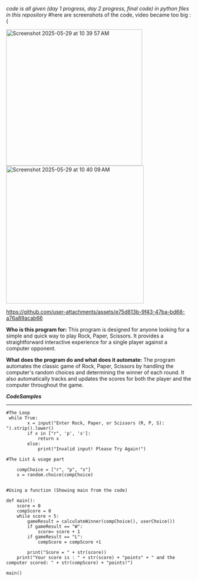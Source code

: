 *code is all given (day 1 progress, day 2 progress, final code) in python files in this repository*
#here are screenshots of the code, video became too big :( 

<img width="369" alt="Screenshot 2025-05-29 at 10 39 57 AM" src="https://github.com/user-attachments/assets/453efa52-0530-4ecf-b090-06fb0e7639e2" />

<img width="373" alt="Screenshot 2025-05-29 at 10 40 09 AM" src="https://github.com/user-attachments/assets/276a3605-0bee-4649-af01-b47e72ef0af7" />

https://github.com/user-attachments/assets/e75d813b-9f43-47ba-bd68-a76a89acab66

**Who is this program for:**
 This program is designed for anyone looking for a simple and quick way to play Rock, Paper, Scissors. It provides a straightforward interactive experience for a single player against a computer opponent.

**What does the program do and what does it automate:**
 The program automates the classic game of Rock, Paper, Scissors by handling the computer's random choices and determining the winner of each round. It also automatically tracks and updates the scores for both the player and the computer throughout the game.


***CodeSamples***
______________________


```
#The Loop
 while True:
        x = input("Enter Rock, Paper, or Scissors (R, P, S):  ").strip().lower()
        if x in ["r", 'p', 's']:
            return x
        else:
            print("Invalid input! Please Try Again!")
```



```
#The List & usage part

    compChoice = ["r", "p", "s"]
    x = random.choice(compChoice)
    
```

```
#Using a function (Showing main from the code)

def main(): 
    score = 0
    compScore = 0
    while score < 5:   
        gameResult = calculateWinner(compChoice(), userChoice())
        if gameResult == "W":
            score= score + 1
        if gameResult == "L":
            compScore = compScore +1
    
        print("Score = " + str(score))      
    print("Your score is : " + str(score) + "points" + " and the computer scored: " + str(compScore) + "points!")
    
main()
 
```



